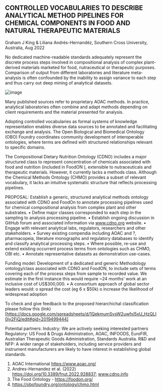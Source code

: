 ## CONTROLLED VOCABULARIES TO DESCRIBE ANALYTICAL METHOD PIPELINES FOR CHEMICAL COMPONENTS IN FOOD AND NATURAL THERAPEUTIC MATERIALS ##

Graham J King & Liliana Andrés-Hernandéz, Southern Cross University, Australia, Aug 2022

No dedicated machine-readable standards adequately represent the discrete process steps involved in compositional analysis of complex plant-derived materials marketed for food, nutraceutical or therapeutic purposes. Comparison of output from different laboratories and literature meta-analysis is often confounded by the inability to assign variance to each step and thus carry out deep mining of analytical datasets.

<img width="" alt="image" src="https://user-images.githubusercontent.com/25215773/192449239-46ff2c25-d209-4594-9161-f3d77a96474b.png">


Many published sources refer to proprietary AOAC  methods. In practice, analytical laboratories often combine and adapt methods depending on client requirements and the material presented for analysis. 

Adopting controlled vocabularies as formal systems of knowledge representation enables diverse data sources to be annotated and facilitating exchange and analysis. The Open Biological and Biomedical Ontology (OBO) Foundry coordinates community development of interoperable ontologies, where terms are defined with structured relationships relevant to specific domains. 

The Compositional Dietary Nutrition Ontology (CDNO)  includes a major structured class to represent concentration of chemicals associated with food and nutrition (included in FoodON ), extensible to nutraceuticals and therapeutic materials. However, it currently lacks a methods class.  Although the Chemical Methods Ontology (CHMO)  provides a subset of relevant vocabulary, it lacks an intuitive systematic structure that reflects processing pipelines.

PROPOSAL: Establish a generic, structured analytical methods ontology associated with CDNO and FoodOn to annotate processing pipelines used for chemical compositional analysis from complex plant and other substrates.
•	Define major classes corresponded to each step in the sampling to analysis processing pipeline.
•	Establish ongoing discussion in GitHub forum and associated information via www.cdno.org website.
•	Engage with relevant analytical labs, regulators, researchers and other stakeholders.
•	Survey existing compendia including AOAC and ?, pharmacopeia, literature monographs and regulatory databases to identify and classify analytical processing steps.
•	Where possible, re-use and extend existing occurrent process terms from ontologies such as CHMO, OBI etc.
•	Annotate representative datasets as demonstration use-cases.

Funding model:
Development of a dedicated and generic Methodology ontology/class associated with CDNO and FoodON,  to include sets of terms covering each of the process steps from sample to recorded value. We estimate in the first instance this would require ~24 months’ work at an inclusive cost of US$300,000.
•	A consortium approach of global sector leaders would: 
o	spread the cost (eg 6 x $50k)
o	increase the likelihood of widespread adoption

To check and give feedback to the proposed hierarchichal classification please follow this (link) [https://docs.google.com/spreadsheets/d/1QekmumSvsW2uwfxl5xU_HzQLI0iy2FiQ/edit#gid=2019499444]

Potential partners:
Industry:		We are actively seeking interested partners
Regulatory: 	US Food & Drugs Administration, AOAC, INFOODS, EuroFIR, Australian Therapeutic Goods Administration, Standards Australia.
R&D and NFP:	A wider range of stakeholders, including service providers and instrument manufacturers are likely to have interest in establishing global standards.

1. AOAC International https://www.aoac.org/
2. Andres-Hernandez et al. (2022) https://doi.org/10.3389/fnut.2022.928837; www.cdno.info 
3. The Food Ontology -  https://foodon.org/
4. https://obofoundry.org/ontology/chmo.html
